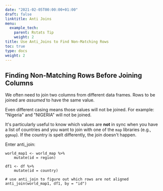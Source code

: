 ```yaml
---
date: "2021-02-05T00:00:00+01:00"
draft: false
linktitle: Anti Joins
menu:
  example_tech:
    parent: Rstats Tip
    weight: 2
title: Use Anti_Joins to Find Non-Matching Rows
toc: true
type: docs
weight: 2
---
```


## Finding Non-Matching Rows Before Joining Columns

We often need to join two columns from different data frames. Rows to be joined are *assumed* to have the same value. 

Even different casing means those values will not be joined. For example: "Nigeria" and "NIGERIA" will not be joined. 

It's particularly useful to know which values are **not** in sync when you have a list of countries and you want to join with one of the `map` libraries (e.g., `ggmap`). If the country is spelt differently, the join doesn't happen.

Enter anti_join:

```
world_map1 <- world_map %>%
    mutate(id = region)

df1 <- df %>%
    mutate(id = country)
    
# use anti_join to figure out which rows are not aligned
anti_join(world_map1, df1, by = "id")
```


